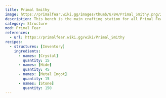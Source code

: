 ```yaml
---
title: Primal Smithy
image: https://primalfear.wiki.gg/images/thumb/8/84/Primal_Smithy.png/228px-Primal_Smithy.png
description: This bench is the main crafting station for all Primal Fear items, from saddles to kibbles and narcotics.
category: Structure
mod: Primal Fear
references:
  - url: https://primalfear.wiki.gg/wiki/Primal_Smithy
recipes:
  - structures: [Inventory]
    ingredients:
      - names: [Crystal]
        quantity: 15
      - names: [Hide]
        quantity: 45
      - names: [Metal Ingot]
        quantity: 15
      - names: [Stone]
        quantity: 150
---
```


